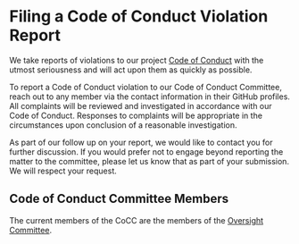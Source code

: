 # Filing a Code of Conduct Violation Report

We take reports of violations to our project [Code of Conduct][CoC] with the utmost seriousness and will act upon them as quickly as possible.

To report a Code of Conduct violation to our Code of Conduct Committee, reach out to any member via the contact information in their GitHub profiles. All complaints will be reviewed and investigated in accordance with our Code of Conduct. Responses to complaints will be appropriate in the circumstances upon conclusion of a reasonable investigation.

As part of our follow up on your report, we would like to contact you for further discussion. If you would prefer not to engage beyond reporting the matter to the committee, please let us know that as part of your submission. We will respect your request.

## Code of Conduct Committee Members

The current members of the CoCC are the members of the [Oversight Committee][oversight].

[CoC]: https://github.com/granite-cookbooks/community/blob/main/CODE_OF_CONDUCT.md
[oversight]: https://github.com/granite-cookbooks/community/blob/main/MAINTAINERS.md#oversight-committee
